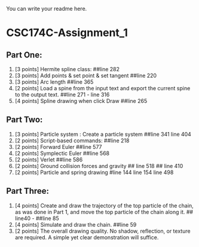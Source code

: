You can write your readme here.
# CSC174C-Assignment_1
## Part One:
1. [3 points] Hermite spline class: ##line 282
2. [3 points] Add points & set point & set tangent ##line 220 
3. [3 points] Arc length ##line 365
4. [2 points] Load a spine from the input text and export the current spine to the output text. ##line 271 - line 316
5. [4 points] Spline drawing when click Draw  ##line 265

## Part Two:
1. [3 points] Particle system : Create a particle system ##line 341 line 404 
2. [2 points] Script-based commands: ##line 218
3. [2 points] Forward Euler ##line 577
4. [2 points] Symplectic Euler ##line 568
5. [2 points] Verlet ##line 586
6. [2 points] Ground collision forces and gravity ## line 518 ## line 410
7. [2 points] Particle and spring drawing #line 144 line 154 line 498 

## Part Three:
1. [4 points] Create and draw the trajectory of the top particle of the chain, as was done in Part 1, and move
the top particle of the chain along it. ## line40 - ##line 85
2. [4 points] Simulate and draw the chain. ##line 59 
3. [2 points] The overall drawing quality. No shadow, reflection, or texture are required. A simple yet clear
demonstration will suffice.

